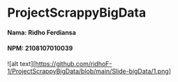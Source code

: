 # ProjectScrappyBigData

#### Nama: Ridho Ferdiansa
#### NPM: 2108107010039

![alt text][https://github.com/ridhoF-1/ProjectScrappyBigData/blob/main/Slide-bigData/1.png]
